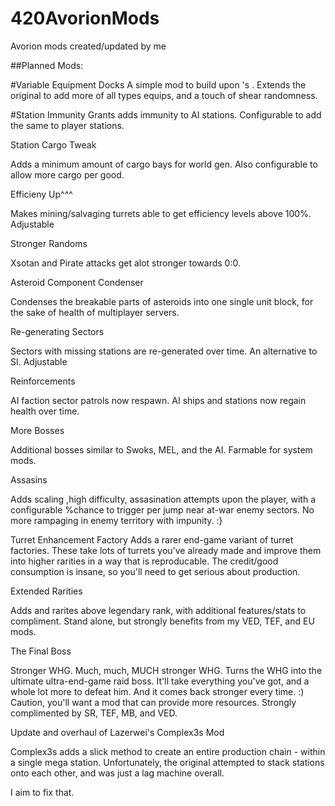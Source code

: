 # 420AvorionMods
Avorion mods created/updated by me


##Planned Mods:

#Variable Equipment Docks
A simple mod to build upon <insert info here>'s <modname>. Extends the original to add more of all types equips, and a touch of shear randomness.
  
#Station Immunity
Grants adds immunity to AI stations. Configurable to add the same to player stations.

Station Cargo Tweak

Adds a minimum amount of cargo bays for world gen. Also configurable to allow more cargo per good.

Efficieny Up^^^

Makes mining/salvaging turrets able to get efficiency levels above 100%. Adjustable

Stronger Randoms

Xsotan and Pirate attacks get alot stronger towards 0:0.

Asteroid Component Condenser

Condenses the breakable parts of asteroids into one single unit block, for the sake of health of multiplayer servers.

Re-generating Sectors

Sectors with missing stations are re-generated over time. An alternative to SI. Adjustable

Reinforcements

AI faction sector patrols now respawn. AI ships and stations now regain health over time.

More Bosses

Additional bosses similar to Swoks, MEL, and the AI. Farmable for system mods.

Assasins

Adds scaling ,high difficulty, assasination attempts upon the player, with a configurable %chance to trigger per jump near at-war enemy sectors. No more rampaging in enemy territory with impunity. :}


Turret Enhancement Factory
Adds a rarer end-game variant of turret factories. These take lots of turrets you've already made and improve them into higher rarities in a way that is reproducable. The credit/good consumption is insane, so you'll need to get serious about production.

Extended Rarities

Adds <Ancient> and <Primal> rarites above legendary rank, with additional features/stats to compliment. Stand alone, but strongly benefits from my VED, TEF, and EU mods.

The Final Boss

Stronger WHG. Much, much, MUCH stronger WHG. Turns the WHG into the ultimate ultra-end-game raid boss. It'll take everything you've got, and a whole lot more to defeat him. And it comes back stronger every time. :) Caution, you'll want a mod that can provide more resources. Strongly complimented by SR, TEF, MB, and VED.

Update and overhaul of Lazerwei's Complex3s Mod

Complex3s adds a slick method to create an entire production chain - within a single mega station.
Unfortunately, the original attempted to stack stations onto each other, and was just a lag machine overall.

I aim to fix that.
